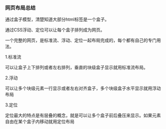 ### 网页布局总结

通过盒子模型，清楚知道大部分html标签是一个盒子。

通过CSS浮动、定位可以让每个盒子排列成为网页。



一个完整的网页，是标准流、浮动、定位一起布局完成的，每个都有自己的专门用法。



1.标准流

可以让盒子上下排列或者左右排列，垂直的块级盒子显示就用标准流布局。

2.浮动

可以让多个块级元素一行显示或者左右对齐盒子，多个块级盒子水平显示就用浮动布局

3.定位

定位最大的特点是有层叠的概念，就是可以让多个盒子前后叠压来显示。如果元素自由在某个盒子内移动就用定位布局